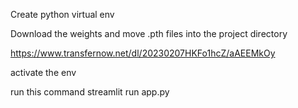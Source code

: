 Create python virtual env

Download the weights and move .pth files into the project directory

https://www.transfernow.net/dl/20230207HKFo1hcZ/aAEEMkOy

activate the env

run this command
streamlit run app.py

